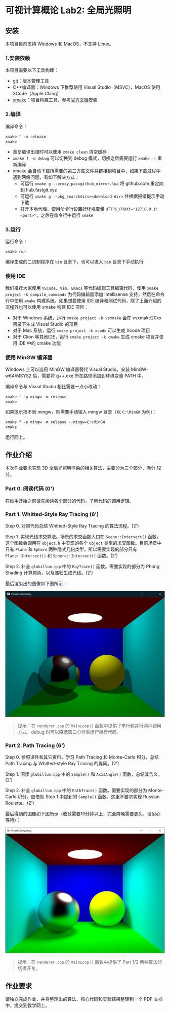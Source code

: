 # 可视计算概论 Lab2: 全局光照明

## 安装

本项目目前支持 Windows 和 MacOS，不支持 Linux。

### 1.安装依赖

本项目需要以下工具构建：

* [git](http://git-scm.com/)：版本管理工具
* C++编译器：Windows 下推荐使用 Visual Studio（MSVC），MacOS 使用 XCode（Apple Clang）
* [xmake](https://xmake.io/#/)：项目构建工具，参考[官方文档](https://xmake.io/#/guide/installation)安装

### 2.编译

编译命令：
```
xmake f -m release
xmake
```
* 重复编译出错时可以使用 `xmake clean` 清空缓存
* `xmake f -m debug` 可以切换到 debug 模式，切换之后需要运行 `xmake -r` 重新编译
* xmake 会自动下载所需要的第三方库文件并链接到项目中，如果下载过程中遇到网络问题，有如下解决方式：
  - 可运行 `xmake g --proxy_pac=github_mirror.lua` 将 github.com 重定向到 hub.fastgit.xyz
  - 可运行 `xmake g --pkg_searchdirs=<download-dir>` 并根据报错提示手动下载
  - 打开本地代理，使用命令行设置好环境变量 `HTTPS_PROXY="127.0.0.1:<port>"`，之后在命令行中运行 `xmake`

### 3.运行

运行命令：
```
xmake run
```
编译生成的二进制程序在 `bin` 目录下，也可以进入 `bin` 目录下手动执行

### 使用 IDE

我们推荐大家使用 `VSCode`、`Vim`、`Emacs` 等代码编辑工具编辑代码，使用 `xmake project -k compile_commands` 为代码编辑器添加 Intellisense 支持，然后在命令行中使用 `xmake` 构建系统。如果想要使用 IDE 编译和测试代码，除了上面介绍的流程外也可以使用 xmake 构建 IDE 项目：
* 对于 Windows 系统，运行 `xmake project -k vsxmake` 会在 vsxmake20xx 目录下生成 Visual Studio 的项目
* 对于 Mac 系统，运行 `xmake project -k xcode` 可以生成 Xcode 项目
* 对于 Clion 等其他IDE，运行 `xmake project -k cmake` 生成 cmake 项目并使用 IDE 中的 cmake 功能


### 使用 MinGW 编译器

Windows 上可以选用 MinGW 编译器替代 Visual Studio。安装 MinGW-w64/MSYS2 后，需要将 g++.exe 所在路径添加到环境变量 PATH 中。

编译命令与 Visual Studio 相比需要一点小改动：
```
xmake f -p mingw -m release
xmake
```
如果提示找不到 mingw，则需要手动输入 mingw 目录（以 `C:\MinGW` 为例）：
```
xmake f -p mingw -m release --mingw=C:\MinGW
xmake
```
运行同上。

## 作业介绍

本次作业要求实现 3D 全局光照明渲染的相关算法，主要分为三个部分，满分 12 分。

### Part 0. 阅读代码 (0')

在动手开始之前请先阅读各个部分的代码，了解代码的调用逻辑。

### Part 1. Whitted-Style Ray Tracing (6')

Step 0. 对照代码总结 Whitted-Style Ray Tracing 的算法流程。(2')

Step 1. 实现光线求交算法。场景的求交函数入口在 `Scene::Intersect()` 函数，这个函数会调用在 `object.h` 中实现的各个 `Object` 类型的求交函数。目前场景中只有 `Plane` 和 `Sphere` 两种隐式几何类型，所以需要实现的部分只有 `Plane::Intersect()` 和 `Sphere::Intersect()` 函数。(2')

Step 2. 补全 `globillum.cpp` 中的 `RayTrace()` 函数。需要实现的部分为 Phong Shading 计算颜色，以及递归生成光线。(2')

最后渲染出的图像如下图所示：

![](figures/ray-tracing.png)

> 提示：在 `renderer.cpp` 的 `MainLoop()` 函数中提供了串行和并行两种调用方式，debug 时可以降低窗口分辨率运行串行代码。

### Part 2. Path Tracing (6')

Step 0. 参照课件和其它资料，学习 Path Tracing 和 Monte-Carlo 积分，总结 Path Tracing 与 Whitted-style Ray Tracing 的异同。(2')

Step 1. 阅读 `globillum.cpp` 中的 `Sample()` 和 `AxisAngle()` 函数，总结其含义。(2')

Step 2. 补全 `globillum.cpp` 中的 `PathTrace()` 函数。需要实现的部分为 Monte-Carlo 积分，应借助 Step 1 中提到的 `Sample()` 函数。这里不要求实现 Russian Roulette。(2')

最后得到的图像如下图所示（收敛需要10分钟以上，完全降噪需要更久，请耐心等待）：

![](figures/path-tracing.png)

> 提示：在 `renderer.cpp` 的 `MainLoop()` 函数中提供了 Part 1/2 两种算法的切换开关。

## 作业要求

请独立完成作业，并将整理出的算法、核心代码和实验结果整理到一个 PDF 文档中，提交到教学网上。

